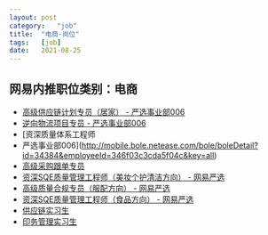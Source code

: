 ```yaml
---
layout:	post
category:	"job"
title:	"电商-岗位"
tags:	[job]
date:	2021-08-25
---
```

## 网易内推职位类别：电商
- [高级供应链计划专员（居家） - 严选事业部006](http://mobile.bole.netease.com/bole/boleDetail?id=34494&employeeId=346f03c3cda5f04c&key=all)
- [ 逆向物流项目专员	 - 严选事业部006](http://mobile.bole.netease.com/bole/boleDetail?id=34426&employeeId=346f03c3cda5f04c&key=all)
- [资深质量体系工程师	
 - 严选事业部006](http://mobile.bole.netease.com/bole/boleDetail?id=34384&employeeId=346f03c3cda5f04c&key=all)
- [高级采购跟单专员](http://mobile.bole.netease.com/bole/boleDetail?id=33703&employeeId=346f03c3cda5f04c&key=all)
- [资深SQE质量管理工程师（美妆个护清洁方向） - 网易严选](http://mobile.bole.netease.com/bole/boleDetail?id=29962&employeeId=346f03c3cda5f04c&key=all)
- [高级质量合规专员（服配方向） - 网易严选](http://mobile.bole.netease.com/bole/boleDetail?id=29544&employeeId=346f03c3cda5f04c&key=all)
- [资深SQE质量管理工程师（食品方向） - 网易严选](http://mobile.bole.netease.com/bole/boleDetail?id=32381&employeeId=346f03c3cda5f04c&key=all)
- [供应链实习生](http://mobile.bole.netease.com/bole/boleDetail?id=17714&employeeId=346f03c3cda5f04c&key=all)
- [印务管理实习生](http://mobile.bole.netease.com/bole/boleDetail?id=19902&employeeId=346f03c3cda5f04c&key=all)
